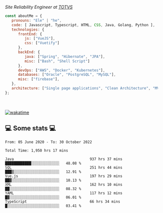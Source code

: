 <p><em>Site Reliability Engineer at <a href="https://www.totvs.com/">TOTVS</a></br>
</em></p>


```javascript
const aboutMe = {
   pronouns: "Ele" | "he",
   code: [ Javascript, Typescript, HTML, CSS, Java, Golang, Python ],
   technologies: {
      frontEnd: {
         js: ["VueJS"],
         css: ["Vuetify"]
      },
      backEnd: {
         java: ["Spring", "Hibernate", "JPA"],
         misc: ["Bash", "Shell Script"]
      },
      devOps: ["AWS", "Docker", "Kubernetes"],
      databases: ["Oracle", "PostgreSQL", "MySQL"],
      misc: ["firebase"],
   },
   architecture: ["Single page applications", "Clean Architecture", "MVC", "Microservices"],
};
```
</br></br>
[![wakatime](https://wakatime.com/badge/user/a3a8ed06-d304-4d6b-bc86-4adc418cdea7.svg)](https://wakatime.com/@a3a8ed06-d304-4d6b-bc86-4adc418cdea7)
<h2>💻 Some stats 💻</h2>

<!--START_SECTION:waka-->

```text
From: 05 June 2020 - To: 30 October 2022

Total Time: 1,950 hrs 17 mins

Java                                   937 hrs 37 mins ████████████░░░░░░░░░░░░░   48.08 %
SQL                                    251 hrs 44 mins ███▒░░░░░░░░░░░░░░░░░░░░░   12.91 %
Vue.js                                 197 hrs 29 mins ██▓░░░░░░░░░░░░░░░░░░░░░░   10.13 %
XML                                    162 hrs 10 mins ██░░░░░░░░░░░░░░░░░░░░░░░   08.32 %
YAML                                   117 hrs 12 mins █▓░░░░░░░░░░░░░░░░░░░░░░░   06.01 %
TypeScript                             66 hrs 34 mins  █░░░░░░░░░░░░░░░░░░░░░░░░   03.41 %
```

<!--END_SECTION:waka-->
